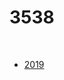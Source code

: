 # 3538

<br>

- [2019](https://www.chiefdelphi.com/t/robojackets-3538-2019-detroit-recap-technical-poster/357379)